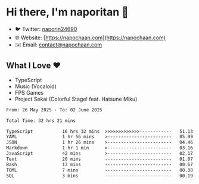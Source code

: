 # Hi there, I'm naporitan 👋

- 🐦 Twitter: [naporin24690](https://twitter.com/naporin24690)
- 🌐 Website: [https://napochaan.com](https://napochaan.com)
- ✉️ Email: [contact@napochaan.com](mailto:contact@napochaan.com)

## What I Love ❤️
- TypeScript
- Music (Vocaloid)
- FPS Games
- Project Sekai (Colorful Stage! feat. Hatsune Miku)

<!--START_SECTION:waka-->

```txt
From: 26 May 2025 - To: 02 June 2025

Total Time: 32 hrs 21 mins

TypeScript           16 hrs 32 mins  >>>>>>>>>>>>>------------   51.13 %
YAML                 1 hr 56 mins    >------------------------   05.99 %
JSON                 1 hr 26 mins    >------------------------   04.46 %
Markdown             1 hr 1 min      >------------------------   03.16 %
JavaScript           42 mins         >------------------------   02.17 %
Text                 20 mins         -------------------------   01.07 %
Bash                 13 mins         -------------------------   00.67 %
TOML                 7 mins          -------------------------   00.38 %
SQL                  3 mins          -------------------------   00.19 %
```

<!--END_SECTION:waka-->

